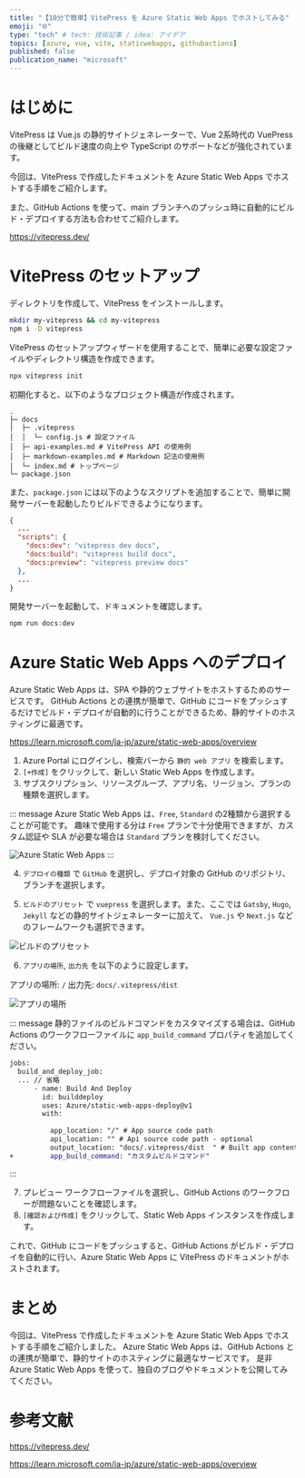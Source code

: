 ```yaml
---
title: "【10分で簡単】VitePress を Azure Static Web Apps でホストしてみる"
emoji: "🌐"
type: "tech" # tech: 技術記事 / idea: アイデア
topics: [azure, vue, vite, staticwebapps, githubactions]
published: false
publication_name: "microsoft"
---
```


# はじめに

VitePress は Vue.js の静的サイトジェネレーターで、Vue 2系時代の VuePress の後継としてビルド速度の向上や TypeScript のサポートなどが強化されています。

今回は、VitePress で作成したドキュメントを Azure Static Web Apps でホストする手順をご紹介します。

また、GitHub Actions を使って、main ブランチへのプッシュ時に自動的にビルド・デプロイする方法も合わせてご紹介します。

https://vitepress.dev/

# VitePress のセットアップ

ディレクトリを作成して、VitePress をインストールします。

```bash
mkdir my-vitepress && cd my-vitepress
npm i -D vitepress
```

VitePress のセットアップウィザードを使用することで、簡単に必要な設定ファイルやディレクトリ構造を作成できます。

```bash
npx vitepress init
```

初期化すると、以下のようなプロジェクト構造が作成されます。

```
.
├─ docs
│  ├─ .vitepress
│  │  └─ config.js # 設定ファイル
│  ├─ api-examples.md # VitePress API の使用例
│  ├─ markdown-examples.md # Markdown 記法の使用例
│  └─ index.md # トップページ
└─ package.json
```

また、`package.json` には以下のようなスクリプトを追加することで、簡単に開発サーバーを起動したりビルドできるようになります。

```json
{
  ...
  "scripts": {
    "docs:dev": "vitepress dev docs",
    "docs:build": "vitepress build docs",
    "docs:preview": "vitepress preview docs"
  },
  ...
}
```

開発サーバーを起動して、ドキュメントを確認します。

```bash
npm run docs:dev
```

# Azure Static Web Apps へのデプロイ

Azure Static Web Apps は、SPA や静的ウェブサイトをホストするためのサービスです。
GitHub Actions との連携が簡単で、GitHub にコードをプッシュするだけでビルド・デプロイが自動的に行うことができるため、静的サイトのホスティングに最適です。

https://learn.microsoft.com/ja-jp/azure/static-web-apps/overview

1. Azure Portal にログインし、検索バーから `静的 web アプリ` を検索します。
2. `[+作成]` をクリックして、新しい Static Web Apps を作成します。
3. サブスクリプション、リソースグループ、アプリ名、リージョン、プランの種類を選択します。

::: message
Azure Static Web Apps は、`Free`, `Standard` の2種類から選択することが可能です。
趣味で使用する分は `Free` プランで十分使用できますが、カスタム認証や SLA が必要な場合は `Standard` プランを検討してください。

![Azure Static Web Apps](/images/20240325_vitepress_static_web_apps/azure-static-web-apps-plan.png)
:::

4. `デプロイの種類` で `GitHub` を選択し、デプロイ対象の GitHub のリポジトリ、ブランチを選択します。

5. `ビルドのプリセット` で `vuepress` を選択します。また、ここでは `Gatsby`, `Hugo`, `Jekyll` などの静的サイトジェネレーターに加えて、 `Vue.js` や `Next.js` などのフレームワークも選択できます。

![ビルドのプリセット](/images/20240325_vitepress_static_web_apps/build-preset.png)

6. `アプリの場所`, `出力先` を以下のように設定します。

アプリの場所: `/`
出力先: `docs/.vitepress/dist`

![アプリの場所](/images/20240325_vitepress_static_web_apps/app-location.png)

::: message
静的ファイルのビルドコマンドをカスタマイズする場合は、GitHub Actions のワークフローファイルに  `app_build_command` プロパティを追加してください。

```diff yml
jobs:
  build_and_deploy_job:
  ... // 省略
      - name: Build And Deploy
        id: builddeploy
        uses: Azure/static-web-apps-deploy@v1
        with:
          
          app_location: "/" # App source code path
          api_location: "" # Api source code path - optional
          output_location: "docs/.vitepress/dist  " # Built app content directory - optional
+         app_build_command: "カスタムビルドコマンド"
```
:::

7. プレビュー ワークフローファイルを選択し、GitHub Actions のワークフローが問題ないことを確認します。
8. `[確認および作成]` をクリックして、Static Web Apps インスタンスを作成します。

これで、GitHub にコードをプッシュすると、GitHub Actions がビルド・デプロイを自動的に行い、Azure Static Web Apps に VitePress のドキュメントがホストされます。

# まとめ

今回は、VitePress で作成したドキュメントを Azure Static Web Apps でホストする手順をご紹介しました。
Azure Static Web Apps は、GitHub Actions との連携が簡単で、静的サイトのホスティングに最適なサービスです。
是非 Azure Static Web Apps を使って、独自のブログやドキュメントを公開してみてください。

# 参考文献

https://vitepress.dev/

https://learn.microsoft.com/ja-jp/azure/static-web-apps/overview

